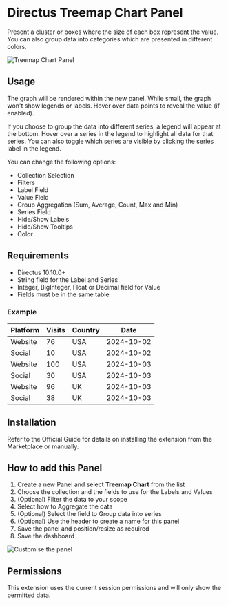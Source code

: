 # Directus Treemap Chart Panel

Present a cluster or boxes where the size of each box represent the value. You can also group data into categories which are presented in different colors.

![Treemap Chart Panel](https://raw.githubusercontent.com/directus-labs/extensions/main/packages/tree-map-chart-panel/docs/directus-panel-treemap-chart.jpg)

## Usage

The graph will be rendered within the new panel. While small, the graph won't show legends or labels. Hover over data points to reveal the value (if enabled).

If you choose to group the data into different series, a legend will appear at the bottom. Hover over a series in the legend to highlight all data for that series. You can also toggle which series are visible by clicking the series label in the legend.

You can change the following options:

- Collection Selection
- Filters
- Label Field
- Value Field
- Group Aggregation (Sum, Average, Count, Max and Min)
- Series Field
- Hide/Show Labels
- Hide/Show Tooltips
- Color

## Requirements

- Directus 10.10.0+
- String field for the Label and Series
- Integer, BigInteger, Float or Decimal field for Value
- Fields must be in the same table

### Example

|  Platform  |  Visits  |  Country  | Date |
|------------|----------|-----------|------|
| Website | 76 | USA | 2024-10-02 |
| Social | 10 | USA | 2024-10-02 |
| Website | 100 | USA | 2024-10-03 |
| Social | 30 | USA | 2024-10-03 |
| Website | 96 | UK | 2024-10-03 |
| Social | 38 | UK | 2024-10-03 |

## Installation

Refer to the Official Guide for details on installing the extension from the Marketplace or manually.

## How to add this Panel

1. Create a new Panel and select **Treemap Chart** from the list
2. Choose the collection and the fields to use for the Labels and Values
3. (Optional) Filter the data to your scope
4. Select how to Aggregate the data
5. (Optional) Select the field to Group data into series
6. (Optional) Use the header to create a name for this panel
7. Save the panel and position/resize as required
8. Save the dashboard

![Customise the panel](https://raw.githubusercontent.com/directus-labs/extensions/main/packages/tree-map-chart-panel/docs/directus-panel-treemap-chart-customize.jpg)


## Permissions

This extension uses the current session permissions and will only show the permitted data.
